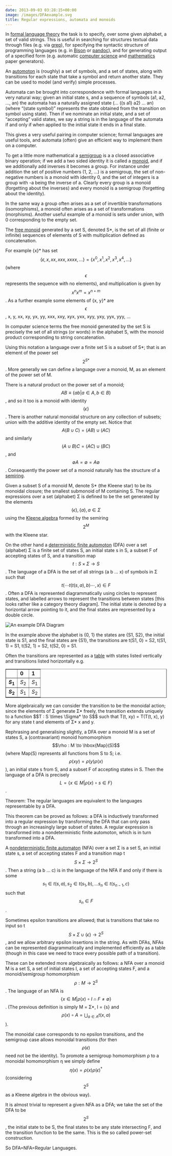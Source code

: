 ```yaml
---
date: 2013-09-03 03:28:15+00:00
image: /images/DFAexample.svg
title: Regular expressions, automata and monoids
---
```


In [formal language theory](https://en.wikipedia.org/wiki/Formal_language) the task is to specify, over some given alphabet, a set of valid strings. This is useful in searching for structures textual data through files (e.g. via [grep](https://en.wikipedia.org/wiki/Grep)), for specifying the syntactic structure of programming languages (e.g. in [Bison](https://en.wikipedia.org/wiki/GNU_bison) or [pandoc](http://johnmacfarlane.net/pandoc/)), and for generating output of a specified form (e.g. automatic [computer science](http://pdos.csail.mit.edu/scigen/) and [mathematics](http://thatsmathematics.com/mathgen/) paper generators).


An [automoton](https://en.wikipedia.org/wiki/Automata_theory) is (roughly) a set of symbols, and a set of states, along with transitions for each state that take a symbol and return another state. They can be used to model (and verify) simple processes.


Automata can be brought into correspondence with formal languages in a very natural way; given an initial state s, and a sequence of symbols (a1, a2, …, an) the automata has a naturally assigned state (… ((s a1) a2) … an) (where “(state symbol)” represents the state obtained from the transition on symbol using state). Then if we nominate an initial state, and a set of “accepting” valid states, we say a string is in the language of the automata if and only if when applied to the initial state it ends in a final state.


This gives a very useful pairing in computer science; formal languages are useful tools, and automata (often) give an efficient way to implement them on a computer.


<!--more-->


To get a little more mathematical a [semigroup](https://en.wikipedia.org/wiki/Semigroup) is a a closed associative binary operation; if we add a two sided identity it is called a [monoid](https://en.wikipedia.org/wiki/Monoid), and if we additionally add inverses it becomes a group. For instance under addition the set of positive numbers (1, 2, …) is a semigroup, the set of non-negative numbers is a monoid with identity 0, and the set of integers is a group with -a being the inverse of a. Clearly every group is a monoid (forgetting about the inverses) and every monoid is a semigroup (forgetting about the identity).


In the same way a group often arises as a set of invertible transformations (isomorphisms), a monoid often arises as a set of transformations (morphisms). Another useful example of a monoid is sets under union, with 0 corresponding to the empty set.


The [free monoid](https://en.wikipedia.org/wiki/Free_monoid) generated by a set S, denoted S*, is the set of all (finite or infinite) sequences of elements of S with multiplication defined as concatenation.


For example {x}* has set  $$\{\epsilon, x, xx, xxx, xxxx, \ldots\} = \{x^0, x^1, x^2, x^3, x^4, \ldots \}$$  (where  $$\epsilon$$  represents the sequence with no elements), and multiplication is given by  $$x^n x^m = x^{n+m}$$ . As a further example some elements of {x, y}* are  $$\epsilon$$ , x, y, xx, xy, yx, yy, xxx, xxy, xyx, yxx, xyy, yxy, yyx, yyy, …


In computer science terms the free monoid generated by the set S is precisely the set of all strings (or words) in the alphabet S, with the monoid product corresponding to string concatenation.


Using this notation a language over a finite set S is a subset of S*; that is an element of the power set  $$2^{S*}$$ . More generally we can define a language over a monoid, M, as an element of the power set of M.


There is a natural product on the power set of a monoid;  $$AB \equiv \{ab | a \in A, b \in B\}$$ , and so it too is a monoid with identity  $$\{\epsilon\}$$ . There is another natural monoidal structure on any collection of subsets; union with the additive identity of the empty set. Notice that  $$A (B \cup C) = (AB) \cup (AC)$$  and similarly  $$(A \cup B) C = (AC) \cup (BC)$$ , and  $$\emptyset A = \emptyset = A \emptyset$$ . Consequently the power set of a monoid naturally has the structure of a [semiring](https://en.wikipedia.org/wiki/Semiring).


Given a subset S of a monoid M, denote S* (the Kleene star) to be its monoidal closure; the smallest submonoid of M containing S. The regular expressions over a set (alphabet) Σ is defined to be the set generated by the elements  $$\{\epsilon\}, \{a\}, a \in \Sigma$$  using the [Kleene algebra](https://en.wikipedia.org/wiki/Kleene_algebra) formed by the semiring  $$2^M$$  with the Kleene star.


On the other hand a [deterministic finite automoton](https://en.wikipedia.org/wiki/Deterministic_finite_automaton) (DFA) over a set (alphabet) Σ is a finite set of states S, an initial state s in S, a subset F of accepting states of S, and a transition map  $$t : S \times \Sigma \to S$$ . The language of a DFA is the set of all strings (a b … x) of symbols in Σ such that  $$t( \cdots t( t(s, a), b) \cdots , x) \in F$$ . Often a DFA is represented diagrammatically using circles to represent states, and labelled arrows to represent the transitions between states [this looks rather like a category theory diagram]. The initial state is denoted by a horizontal arrow pointing to it, and the final states are represented by a double circle.


![An example DFA Diagram](/images/DFAexample.svg)


In the example above the alphabet is {0, 1} the states are {S1, S2}, the initial state is S1, and the final states are {S1}, the transitions are t(S1, 0) = S2, t(S1, 1) = S1, t(S2, 1) = S2, t(S2, 0) = S1.


Often the transitions are represented as a [table](https://en.wikipedia.org/wiki/State_transition_table) with states listed vertically and transitions listed horizontally e.g.


<table border="1" cellpadding="1" cellspacing="0" width="410">
<tbody>
<tr>
<td></td>
<td><b>0</b></td>
<td><b>1</b></td>
</tr>
<tr>
<td><b><i>S</i><sub>1</sub></b></td>
<td><i>S</i><sub>2</sub></td>
<td><i>S</i><sub>1</sub></td>
</tr>
<tr>
<td><b><i>S</i><sub>2</sub></b></td>
<td><i>S</i><sub>1</sub></td>
<td><i>S</i><sub>2</sub></td>
</tr>
</tbody>
</table>
More algebraically we can consider the transition to be the monoidal action; since the elements of Σ generate Σ* freely, the transition extends uniquely to a function  $$T : S \times \Sigma* \to S$$  such that T(t, xy) = T(T(t, x), y) for any state t and elements of Σ* x and y.


Rephrasing and generalising slightly, a DFA over a monoid M is a set of states S, a (contravariant) monoid homomorphism  $$\rho : M \to \hbox{Map}(S)$$  (where Map(S) represents all functions from S to S; i.e.  $$\rho(xy) = \rho(y) \rho(x)$$ ), an initial state s from S, and a subset F of accepting states in S. Then the language of a DFA is precisely  $$L = \{ x \in M | \rho(x) \circ s \in F\}$$ .


Theorem: The regular languages are equivalent to the languages representable by a DFA.


This theorem can be proved as follows: a DFA is inductively transformed into a regular expression by transforming the DFA that can only pass through an increasingly large subset of states. A regular expression is transformed into a nondeterministic finite automoton, which is in turn transformed into a DFA.


A [nondeterministic finite automaton](https://en.wikipedia.org/wiki/Nondeterministic_finite_automaton) (NFA) over a set Σ is a set S, an initial state s, a set of accepting states F and a transition map t  $$S \times \Sigma \to 2^S$$ . Then a string (a b … c) is in the language of the NFA if and only if there is some  $$s_1 \in t(s, a), s_2 \in t(s_1, b), ... s_n \in t(s_{n-1}, c)$$  such that  $$s_n \in F$$ .


Sometimes epsilon transitions are allowed; that is transitions that take no input so t  $$S \times \Sigma \cup \{\epsilon\} \to 2^S$$ , and we allow arbitrary epsilon insertions in the string. As with DFAs, NFAs can be represented diagrammatically and implemented efficiently as a table (though in this case we need to trace every possible path of a transition).


These can be extended more algebraically as follows: a NFA over a monoid M is a set S, a set of initial states I, a set of accepting states F, and a monoid/semigroup homomorphism  $$\rho : M \to 2^S$$ . The language of an NFA is  $$\{x \in M | \rho(x) \circ I \cap F \neq \emptyset \}$$ . (The previous definition is simply M = Σ*, I = {s} and  $$\rho(x) \circ A = \bigcup_{a \in A} t(x, a)$$ ).


The monoidal case corresponds to no epsilon transitions, and the semigroup case allows monoidal transitions (for then  $$\rho(\epsilon)$$  need not be the identity). To promote a semigroup homomorphism ρ to a monoidal homomorphism η we simply define  $$\eta(x) = \rho(x) \rho(\epsilon)^*$$  (considering  $$2^S$$  as a Kleene algebra in the obvious way).


It is almost trivial to represent a given NFA as a DFA; we take the set of the DFA to be  $$2^S$$ , the initial state to be S, the final states to be any state intersecting F, and the transition function to be the same. This is the so called power-set construction.


So DFA=NFA=Regular Languages.